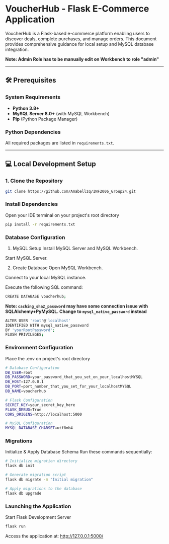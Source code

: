 # VoucherHub - Flask E-Commerce Application

VoucherHub is a Flask-based e-commerce platform enabling users to discover deals, complete purchases, and manage orders. This document provides comprehensive guidance for local setup and MySQL database integration.

**Note: Admin Role has to be manually edit on Workbench to role "admin"**

---

## 🛠 Prerequisites

### **System Requirements**
- **Python 3.8+**
- **MySQL Server 8.0+** (with MySQL Workbench)
- **Pip** (Python Package Manager)

### **Python Dependencies**
All required packages are listed in `requirements.txt`.

---

## 💻 Local Development Setup

### **1. Clone the Repository**
```bash
git clone https://github.com/Amabellzq/INF2006_Group24.git
```
### **Install Dependencies**
Open your IDE terminal on your project's root directory
```bash
pip install -r requirements.txt
```

### Database Configuration
1. MySQL Setup
Install MySQL Server and MySQL Workbench.

Start MySQL Server.

2. Create Database
Open MySQL Workbench.

Connect to your local MySQL instance.

Execute the following SQL command:
```bash
CREATE DATABASE voucherhub;
```
**Note: `caching_sha2_password` may have some connection issue with SQLAlchemy+PyMySQL. Change to `mysql_native_password` instead**
```bash
ALTER USER 'root'@'localhost'
IDENTIFIED WITH mysql_native_password
BY 'yourRootPassword';
FLUSH PRIVILEGES;

```
### Environment Configuration
Place the .env on project's root directory
```bash
# Database Configuration
DB_USER=root
DB_PASSWORD=your_password_that_you_set_on_your_localhostMYSQL
DB_HOST=127.0.0.1
DB_PORT=port_number_that_you_set_for_your_localhostMYSQL
DB_NAME=voucherhub

# Flask Configuration
SECRET_KEY=your_secret_key_here
FLASK_DEBUG=True
CORS_ORIGINS=http://localhost:5000

# MySQL Configuration
MYSQL_DATABASE_CHARSET=utf8mb4
```

###  Migrations
Initialize & Apply Database Schema
Run these commands sequentially:
```bash
# Initialize migration directory
flask db init

# Generate migration script
flask db migrate -m "Initial migration"

# Apply migrations to the database
flask db upgrade
```

### Launching the Application
Start Flask Development Server
```bash
flask run
```
Access the application at:
http://127.0.0.1:5000/

